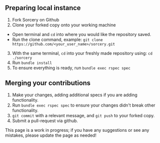 ## Preparing local instance

1. Fork Sorcery on Github
2. Clone your forked copy onto your working machine
  * Open terminal and `cd` into where you would like the repository saved.
  * Run the clone command, example: `git clone https://github.com/<your_user_name>/sorcery.git`
3. With the same terminal, `cd` into your freshly made repository using: `cd ./sorcery`
4. Run `bundle install`
5. To ensure everything is ready, run `bundle exec rspec spec`

## Merging your contributions

1. Make your changes, adding additional specs if you are adding functionality.
2. Run `bundle exec rspec spec` to ensure your changes didn't break other functionality.
3. `git commit` with a relevant message, and `git push` to your forked copy.
4. Submit a pull-request via github.


This page is a work in progress; if you have any suggestions or see any mistakes, please update the page as needed!